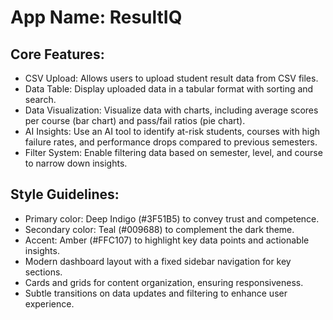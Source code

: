 # **App Name**: ResultIQ

## Core Features:

- CSV Upload: Allows users to upload student result data from CSV files.
- Data Table: Display uploaded data in a tabular format with sorting and search.
- Data Visualization: Visualize data with charts, including average scores per course (bar chart) and pass/fail ratios (pie chart).
- AI Insights: Use an AI tool to identify at-risk students, courses with high failure rates, and performance drops compared to previous semesters.
- Filter System: Enable filtering data based on semester, level, and course to narrow down insights.

## Style Guidelines:

- Primary color: Deep Indigo (#3F51B5) to convey trust and competence.
- Secondary color: Teal (#009688) to complement the dark theme.
- Accent: Amber (#FFC107) to highlight key data points and actionable insights.
- Modern dashboard layout with a fixed sidebar navigation for key sections.
- Cards and grids for content organization, ensuring responsiveness.
- Subtle transitions on data updates and filtering to enhance user experience.
